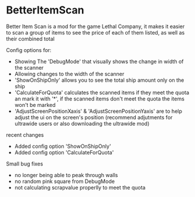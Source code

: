 # BetterItemScan

Better Item Scan is a mod for the game Lethal Company, it makes it easier to scan a group of items to see the price of each of them listed, as well as their combined total

Config options for:

- Showing The 'DebugMode' that visually shows the change in width of the scanner 
- Allowing changes to the width of the scanner
- 'ShowOnShipOnly' allows you to see the total ship amount only on the ship
- 'CalculateForQuota' calculates the scanned items if they meet the quota an mark it with '*', if the scanned items don't meet the quota the items won't be marked
- 'AdjustScreenPositionXaxis' & 'AdjustScreenPositionYaxis' are to help adjust the ui on the screen's position (recommend adjutments for ultrawide users or also downloading the ultrawide mod)

recent changes
- Added config option 'ShowOnShipOnly'
- Added config option 'CalculateForQuota'


Small bug fixes
- no longer being able to peak through walls
- no random pink square from DebugMode
- not calculating scrapvalue properlly to meet the quota